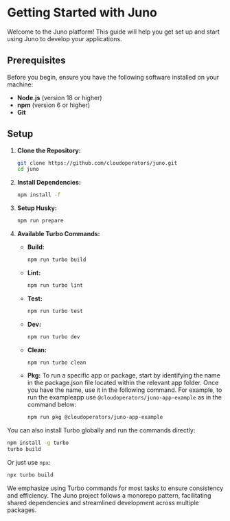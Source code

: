 # Getting Started with Juno

Welcome to the Juno platform! This guide will help you get set up and start using Juno to develop your applications.

## Prerequisites

Before you begin, ensure you have the following software installed on your machine:

- **Node.js** (version 18 or higher)
- **npm** (version 6 or higher)
- **Git**

## Setup

1. **Clone the Repository:**

   ```bash
   git clone https://github.com/cloudoperators/juno.git
   cd juno
   ```

2. **Install Dependencies:**

   ```bash
   npm install -f
   ```

3. **Setup Husky:**

   ```bash
   npm run prepare
   ```

4. **Available Turbo Commands:**

   - **Build:**
     ```bash
     npm run turbo build
     ```
   - **Lint:**
     ```bash
     npm run turbo lint
     ```
   - **Test:**
     ```bash
     npm run turbo test
     ```
   - **Dev:**
     ```bash
     npm run turbo dev
     ```
   - **Clean:**
     ```bash
     npm run turbo clean
     ```
   - **Pkg:**
     To run a specific app or package, start by identifying the name in the package.json file located within the relevant app folder. Once you have the name, use it in the following command. For example, to run the exampleapp use `@cloudoperators/juno-app-example` as in the command below:

     ```bash
     npm run pkg @cloudoperators/juno-app-example
     ```

You can also install Turbo globally and run the commands directly:

```bash
npm install -g turbo
turbo build
```

Or just use `npx`:

```bash
npx turbo build
```

We emphasize using Turbo commands for most tasks to ensure consistency and efficiency. The Juno project follows a monorepo pattern, facilitating shared dependencies and streamlined development across multiple packages.
